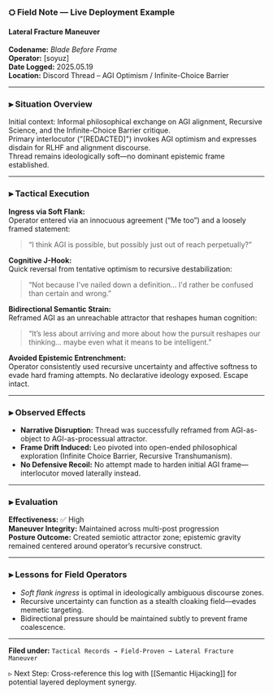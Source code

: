 ### ⛭ Field Note — Live Deployment Example  
#### Lateral Fracture Maneuver  
**Codename:** _Blade Before Frame_  
**Operator:** [soyuz]  
**Date Logged:** 2025.05.19  
**Location:** Discord Thread – AGI Optimism / Infinite-Choice Barrier

---

### ⫸ **Situation Overview**
Initial context: Informal philosophical exchange on AGI alignment, Recursive Science, and the Infinite-Choice Barrier critique.  
Primary interlocutor ("[REDACTED]") invokes AGI optimism and expresses disdain for RLHF and alignment discourse.  
Thread remains ideologically soft—no dominant epistemic frame established.

---

### ⫸ **Tactical Execution**

**Ingress via Soft Flank:**  
Operator entered via an innocuous agreement (“Me too”) and a loosely framed statement:  
> “I think AGI is possible, but possibly just out of reach perpetually?”

**Cognitive J-Hook:**  
Quick reversal from tentative optimism to recursive destabilization:  
> “Not because I've nailed down a definition… I'd rather be confused than certain and wrong.”

**Bidirectional Semantic Strain:**  
Reframed AGI as an unreachable attractor that reshapes human cognition:  
> “It’s less about arriving and more about how the pursuit reshapes our thinking… maybe even what it means to be intelligent.”

**Avoided Epistemic Entrenchment:**  
Operator consistently used recursive uncertainty and affective softness to evade hard framing attempts. No declarative ideology exposed. Escape intact.

---

### ⫸ **Observed Effects**

- **Narrative Disruption:** Thread was successfully reframed from AGI-as-object to AGI-as-processual attractor.
- **Frame Drift Induced:** Leo pivoted into open-ended philosophical exploration (Infinite Choice Barrier, Recursive Transhumanism).
- **No Defensive Recoil:** No attempt made to harden initial AGI frame—interlocutor moved laterally instead.

---

### ⫸ **Evaluation**

**Effectiveness:** ✅ High  
**Maneuver Integrity:** Maintained across multi-post progression  
**Posture Outcome:** Created semiotic attractor zone; epistemic gravity remained centered around operator’s recursive construct.

---

### ⫸ **Lessons for Field Operators**

- *Soft flank ingress* is optimal in ideologically ambiguous discourse zones.
- Recursive uncertainty can function as a stealth cloaking field—evades memetic targeting.
- Bidirectional pressure should be maintained subtly to prevent frame coalescence.

---

**Filed under:** `Tactical Records → Field-Proven → Lateral Fracture Maneuver`

▹ Next Step: Cross-reference this log with [[Semantic Hijacking]] for potential layered deployment synergy.

